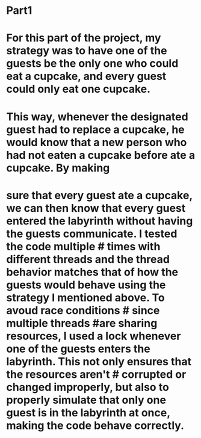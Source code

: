 # Part1
# For this part of the project, my strategy was to have one of the guests be the only one who could eat a cupcake, and every guest could only eat one cupcake.
# This way, whenever the designated guest had to replace a cupcake, he would know that a new person who had not eaten a cupcake before ate a cupcake. By making
# sure that every guest ate a cupcake, we can then know that every guest entered the labyrinth without having the guests communicate. I tested the code multiple # times with different threads and the thread behavior matches that of how the guests would behave using the strategy I mentioned above. To avoud race conditions # since multiple threads #are sharing resources, I used a lock whenever one of the guests enters the labyrinth. This not only ensures that the resources aren't  # corrupted or changed improperly, but also to properly simulate that only one guest is in the labyrinth at once, making the code behave correctly.
